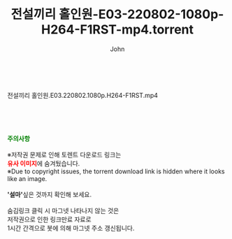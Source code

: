 ﻿---
layout: post
title:  "전설끼리 홀인원-E03-220802-1080p-H264-F1RST-mp4.torrent"
author: John
categories: [ 방송/음악 ]
tags: [  ]
image:  
description: "전설끼리 홀인원-E03-220802-1080p-H264-F1RST-mp4 torrent 정보 공유"
toc: true
toc_sticky: true
---

<br>
<div class="view-img">
<a class="view_image" href="http://torrentmobile60.com/bbs/view_image.php?fn=%2Fdata%2Ffile%2Fmusic%2F469717521_RDtnr5fe_1dc7bc05801d14155ac56c54cac7a603fc843c20.jpg" target="_blank"><img alt="" class="img-tag" content="http://torrentmobile60.com/data/file/music/469717521_RDtnr5fe_1dc7bc05801d14155ac56c54cac7a603fc843c20.jpg" itemprop="image" src="http://torrentmobile60.com/data/file/music/469717521_RDtnr5fe_1dc7bc05801d14155ac56c54cac7a603fc843c20.jpg"/></a></div><div class="view-content" itemprop="description">
<p>전설끼리 홀인원.E03.220802.1080p.H264-F1RST.mp4<br/></p> </div>
    
<br><br><br>
<p data-ke-size="size16"><b><span style="color: green;">주의사항</span></b><br /><br />※저작권 문제로 인해 토렌트 다운로드 링크는<br /><b><span style="color: red;">유사 이미지</span></b>에 숨겨뒀습니다.<br />※Due to copyright issues, the torrent download link is hidden where it looks like an image.<br /><br /><b>'설마'</b>싶은 것까지 확인해 보세요.<br /><br />숨김링크 클릭 시 마그넷 나타나지 않는 것은<br />저작권으로 인한 링크만료 자료로<br />1시간 간격으로 봇에 의해 마그넷 주소 갱신됩니다.</p>
